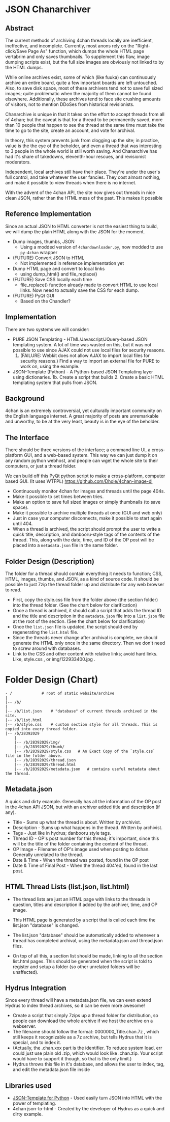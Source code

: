 JSON Chanarchiver
================

Abstract
---------

The current methods of archiving 4chan threads locally are inefficient, ineffective, and incomplete. Currently, most anons rely on the "Right-click/Save Page As" function, which dumps the whole HTML page vertabrim and only saves thumbnails. To supplement this flaw, image dumping scripts exist, but the full size images are obviously not linked to by the HTML dumps.

While online archives exist, some of which (like fuuka) can continuously archive an entire board, quite a few important boards are left untouched. Also, to save disk space, most of these archivers tend not to save full sized images; quite problematic when the majority of them cannot be found elsewhere. Additionally, these archives tend to face site crushing amounts of visitors, not to mention DDoSes from historical revisionists.

Chanarchive is unique in that it takes on the effort to accept threads from all of 4chan; but the caveat is that for a thread to be permanently saved, more than 10 people that happen to see the thread at the same time must take the time to go to the site, create an account, and vote for archival. 

In theory, this system prevents junk from clogging up the site; in practice, value is the the eye of the beholder, and even a thread that was interesting to 3 people in the whole world is still worth saving. And Chanarchive has had it's share of takedowns, eleventh-hour rescues, and revisionist moderators.

Independent, local archives still have their place. They're under the user's full control, and take whatever the user fancies. They cost almost nothing, and make it possible to view threads when there is no internet.

With the advent of the 4chan API, the site now gives out threads in nice clean JSON, rather than the HTML mess of the past. This makes it possible

Reference Implementation
--------------------------

Since an actual JSON to HTML converter is not the easiest thing to build, we will dump the plain HTML along with the JSON for the moment.

* Dump images, thumbs, JSON
  * Using a modded version of `4chandownloader.py`, now modded to use `py-4chan` wrapper 
* (FUTURE) Convert JSON to HTML
  * Not implemented in reference implementation yet
* Dump HTML page and convert to local links
  * using dump_html() and file_replace()
* (FUTURE) Save CSS locally each time
  * file_replace() function already made to convert HTML to use local links. Now need to actually save the CSS for each dump.
* (FUTURE) PyQt GUI
  * Based on the Chandler?

Implementation
--------------

There are two systems we will consider:

* PURE JSON Templating - HTML/Javascript/JQuery-based JSON templating system. A lot of time was wasted on this, but it was not possible to use since AJAX could not use local files for security reasons.
  1. (FAILURE: Webkit does not allow AJAX to import local files for security reasons.) Find a way to import an external file for PURE to work on, using the example.
* JSON-Template (Python) - A Python-based JSON Templating layer using dictionaries.
  1b. Create a script that builds
  2. Create a basic HTML templating system that pulls from JSON.

Background
---------

4chan is an extremely controversial, yet culturally important community on the English language internet. A great majority of posts are unremarkable and unworthy, to be at the very least, beauty is in the eye of the beholder.

The Interface
-----------

There should be three versions of the interface; a command line UI, a cross-platform GUI, and a web-based system. This way we can just dump it on any random python webhost, and people can wget the whole site to their computers, or just a thread folder.

We can build off this PyQt python script to make a cross-platform, computer based GUI. (It uses WTFPL) https://github.com/Dhole/4chan-image-dl

* Continuously monitor 4chan for images and threads until the page 404s.
* Make it possible to set times between tries.
* Make an option to save full sized images or simply thumbnails (to save space).
* Make it possible to archive multiple threads at once (GUI and web only)
* Just in case your computer disconnects, make it possible to start again until 404.
* When a thread is archived, the script should prompt the user to write a quick title, description, and danbooru-style tags of the contents of the thread. This, along with the date, time, and ID of the OP post will be placed into a `metadata.json` file in the same folder.

Folder Design (Description)
-------------------------

The folder for a thread should contain everything it needs to function; CSS, HTML, images, thumbs, and JSON, as a kind of source code. It should be possible to just 7zip the thread folder up and distribute for any web browser to read.

* First, copy the style.css file from the folder above (the section folder) into the thread folder. (See the chart below for clarification)
* Once a thread is archived, it should call a script that adds the thread ID and the title and description in the `metadata.json` file into a `list.json` file at the root of the section. (See the chart below for clarification)
* Once the `list.json` file is updated, the script should end by regenerating the `list.html` file.
* Since the threads never change after archival is complete, we should generate the HTML only once in the same directory. Then we don't need to screw around with databases.
* Link to the CSS and other content with relative links; avoid hard links. Like, style.css , or img/122933400.jpg .

Folder Design (Chart)
===========

    - /             # root of static website/archive
    |
    |-- /b/
    |
    |-- /b/list.json    # "database" of current threads archived in the site. 
    |-- /b/list.html
    |-- /b/style.css    # custom section style for all threads. This is copied into every thread folder.
    |-- /b/28392029
        |
        |-- /b/28392029/img/
        |-- /b/28392029/thumb/
        |-- /b/28392029/style.css   # An Exact Copy of the `style.css` file in the folder above.
        |-- /b/28392029/thread.json
        |-- /b/28392029/thread.html
        |-- /b/28392029/metadata.json   # contains useful metadata about the thread.

Metadata.json
-----------

A quick and dirty example. Generally has all the information of the OP post in the 4chan API JSON, but with an archiver added title and description (if any).

* Title - Sums up what the thread is about. Written by archivist.
* Description - Sums up what happens in the thread. Written by archivist.
* Tags - Just like in hydrus; danbooru style tags.
* Thread ID - OP's post number for this thread; it's important, since this will be the title of the folder containing the content of the thread.
* OP Image - Filename of OP's image used when posting to 4chan. Generally unrelated to the thread.
* Date & Time - When the thread was posted, found in the OP post
* Date & Time of Final Post - When the thread 404'ed, found in the last post.

HTML Thread Lists (list.json, list.html)
-----------------

* The thread lists are just an HTML page with links to the threads in question, titles and description if added by the archiver, time, and OP image.
* This HTML page is generated by a script that is called each time the list.json "database" is changed.
* The list.json "database" should be automatically added to whenever a thread has completed archival, using the metadata.json and thread.json files.

* On top of all this, a section list should be made, linking to all the section list.html pages. This should be generated when the script is told to register and setup a folder (so other unrelated folders will be unaffected).

Hydrus Integration
-----------

Since every thread will have a metadata.json file, we can even extend Hydrus to index thread archives, so it can be even more awesome!

* Create a script that simply 7zips up a thread folder for distribution, so people can download the whole archive if we host the archive on a webserver.
* The filename should follow the format: 0000000_Title.chan.7z , which still keeps it recognizable as a 7z archive, but tells Hydrus that it is special, and to index it.
* (Actually, the .chan.xxx part is the identifier. To reduce system load, err could just use plain old .zip, which would look like .chan.zip. Your script would have to support it though, so that is the only limit.)
* Hydrus throws this file in it's database, and allows the user to index, tag, and edit the metadata.json file inside 

Libraries used
-----------

* [JSON-Template for Python](https://code.google.com/p/json-template/) - Used easily turn JSON into HTML with the power of templating.
* 4chan json-to-html - Created by the developer of Hydrus as a quick and dirty example.
